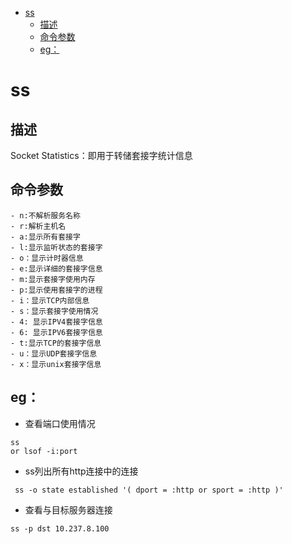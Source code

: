 <!-- TOC depthFrom:1 depthTo:6 withLinks:1 updateOnSave:1 orderedList:0 -->

- [ss](#ss)
	- [描述](#描述)
	- [命令参数](#命令参数)
	- [eg：](#eg)

<!-- /TOC -->

# ss

## 描述
Socket Statistics：即用于转储套接字统计信息

## 命令参数
    - n:不解析服务名称
    - r:解析主机名
    - a:显示所有套接字
    - l:显示监听状态的套接字
    - o：显示计时器信息
    - e:显示详细的套接字信息
    - m:显示套接字使用内存
    - p:显示使用套接字的进程
    - i：显示TCP内部信息
    - s：显示套接字使用情况
    - 4: 显示IPV4套接字信息
    - 6: 显示IPV6套接字信息
    - t:显示TCP的套接字信息
    - u：显示UDP套接字信息
    - x：显示unix套接字信息

## eg：
- 查看端口使用情况
```
ss
or lsof -i:port
```
- ss列出所有http连接中的连接
```
 ss -o state established '( dport = :http or sport = :http )'
```

- 查看与目标服务器连接
```
ss -p dst 10.237.8.100
```
